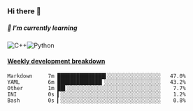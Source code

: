### Hi there 👋

##### 🌱 I’m currently learning

![C++](https://img.shields.io/badge/-C++-00599C?style=flat-square&logo=c)![Python](https://img.shields.io/badge/-Python-black?style=flat-square&logo=Python)


<!-- waka-box start -->
#### <a href="https://gist.github.com/bf274261b4c8553e17fc709dfc3cfa97" target="_blank">Weekly development breakdown</a>
```text
Markdown  	 7m ███████████████▌░░░░░░░░░░░░░░░░░   47.0% 
YAML      	 6m ██████████████▎░░░░░░░░░░░░░░░░░░   43.2% 
Other     	 1m ██▌░░░░░░░░░░░░░░░░░░░░░░░░░░░░░░    7.7% 
INI       	 0s ▍░░░░░░░░░░░░░░░░░░░░░░░░░░░░░░░░    1.2% 
Bash      	 0s ▎░░░░░░░░░░░░░░░░░░░░░░░░░░░░░░░░    0.8% 
```
<!-- Powered by https://github.com/YouEclipse/waka-box-go . -->
<!-- waka-box end -->



<!--
**KomoreKalu/KomoreKalu** is a ✨ _special_ ✨ repository because its `README.md` (this file) appears on your GitHub profile.

Here are some ideas to get you started:

- 🔭 I’m currently working on ...
- 🌱 I’m currently learning ...
- 👯 I’m looking to collaborate on ...
- 🤔 I’m looking for help with ...
- 💬 Ask me about ...
- 📫 How to reach me: ...
- 😄 Pronouns: ...
- ⚡ Fun fact: ...
-->
